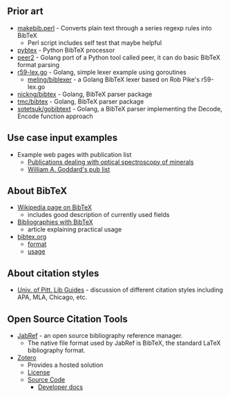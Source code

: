 
## Prior art

+ [makebib.perl](http://www.snowelm.com/~t/doc/tips/makebib.perl) - Converts plain text through a series regexp rules into BibTeX
  + Perl script includes self test that maybe helpful 
+ [pybtex](https://bitbucket.org/pybtex-devs/pybtex/src/1819074df33a?at=master) - Python BibTeX processor
+ [peer2](https://github.com/njwilson23/peer2) - Golang port of a Python tool called peer, it can do basic BibTeX format parsing
+ [r59-lex.go](https://talks.golang.org/2011/lex/r59-lex.go) - Golang, simple lexer example using goroutines
    + [meling/biblexer](https://github.com/meling/biblexer) - a Golang BibTeX lexer based on Rob Pike's r59-lex.go
+ [nickng/bibtex](https://github.com/nickng/bibtex) - Golang, BibTeX parser package
+ [tmc/bibtex](https://github.com/tmc/bibtex) - Golang, BibTeX parser package
+ [sotetsuk/gobibtext](https://github.com/sotetsuk/gobibtex) - Golang, a BibTeX parser implementing the Decode, Encode function approach

## Use case input examples

+ Example web pages with publication list
    + [Publications dealing with optical spectroscopy of minerals](http://minerals.gps.caltech.edu/mineralogy/Publications/CV_spectra.html)
    + [William A. Goddard's pub list](http://www.wag.caltech.edu/publications/papers/)

## About BibTeX

+ [Wikipedia page on BibTeX](https://en.m.wikipedia.org/wiki/BibTeX) 
    + includes good description of currently used fields
+ [Bibliographies with BibTeX](https://getpocket.com/a/read/98701243)
    + article explaining practical usage
+ [bibtex.org](http://www.bibtex.org/)
    + [format](http://www.bibtex.org/Format/)
    + [usage](http://www.bibtex.org/Using/)

## About citation styles

+ [Univ. of Pitt. Lib Guides](http://pitt.libguides.com/c.php?g=12108&p=64729) - discussion of different citation styles including APA, MLA, Chicago, etc.


## Open Source Citation Tools

+ [JabRef](http://www.jabref.org/) - an open source bibliography reference manager. 
    + The native file format used by JabRef is BibTeX, the standard LaTeX bibliography format. 
+ [Zotero](https://www.zotero.org/)
    + Provides a hosted solution
    + [License](https://www.zotero.org/support/licensing) 
    + [Source Code](https://www.zotero.org/support/dev/source_code)
        + [Developer docs](https://www.zotero.org/support/dev/client_coding)

